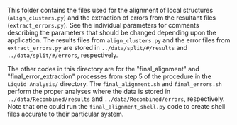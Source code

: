 This folder contains the files used for the alignment of local structures (`align_clusters.py`) and the extraction of errors from the resultant files (`extract_errors.py`).
See the individual parameters for comments describing the parameters that should be changed depending upon the application. The results files from `align_clusters.py` and the error files from `extract_errors.py` are stored in `../data/split/#/results` and `../data/split/#/errors`, respectively.

The other codes in this directory are for the "final_alignment" and "final_error_extraction" processes from step 5 of the procedure in the `Liquid Analysis/` directory. The `final_alignment.sh` and `final_errors.sh` perform the proper analyses where the data is stored in `../data/Recombined/results` and `../data/Recombined/errors`, respectively. Note that one could run the `final_alignment_shell.py` code to create shell files accurate to their particular system.

